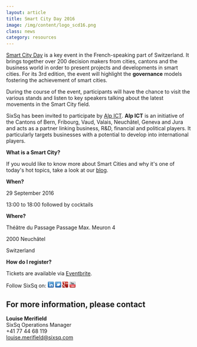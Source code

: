 ```yaml
---
layout: article
title: Smart City Day 2016
image: /img/content/logo_scd16.png 
class: news
category: resources
---
```

[Smart City Day](http://www.smartcityday.ch) is a key event in the French-speaking part of Switzerland. It brings together over 200 decision makers from cities, cantons and the business world in order to present projects and developments in smart cities. For its 3rd edition, the event will highlight the **governance** models fostering the achievement of smart cities. 

During the course of the event, participants will have the chance to visit the various stands and listen to key speakers talking about the latest movements in the Smart City field. 

SixSq has been invited to participate by [Alp ICT](http://www.alpict.com/en/). **Alp ICT** is an initiative of the Cantons of Bern, Fribourg, Vaud, Valais, Neuchâtel, Geneva and Jura and  acts as a partner linking business, R&D, financial and political players. It particularly targets businesses with a potential to develop into international players.

**What is a Smart City?**

If you would like to know more about Smart Cities and why it's one of today's hot topics, take a look at our [blog](http://media.sixsq.com/blog/what-is-a-smart-city).


**When?**

29 September 2016

13:00 to 18:00 followed by cocktails

**Where?**

Théâtre du Passage
Passage Max. Meuron 4

2000 Neuchâtel

Switzerland

**How do I register?**

Tickets are available via [Eventbrite](https://www.eventbrite.fr/e/billets-smart-city-day-2016-24340833087).

Follow SixSq on:
<a href="http://linkedin.com/company/sixsq"><img src="/img/design/linkedin_small.png" alt="LinkedIn" width="16" /></a> <a href="http://twitter.com/@sixsq"><img src="/img/design/twitter_small.png" alt="Twitter" width="16" /></a> <a href="http://plus.google.com/+sixsq"><img src="/img/design/google_plus_small.png" alt="Google+" width="16" /></a> <a href="https://www.youtube.com/channel/UCGYw3n7c-QsDtsVH32By1-g"><img src="/img/design/youtube_small.png" alt="Youtube" width="16"/></a>


For more information, please contact
----

**Louise Merifield**  
SixSq Operations Manager  
+41 77 44 68 119  
[louise.merifield@sixsq.com](mailto:louise.merifield@sixsq.com)



